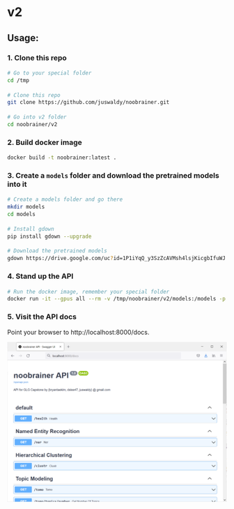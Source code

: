 # v2

## Usage:

### 1. Clone this repo

```bash
# Go to your special folder
cd /tmp

# Clone this repo
git clone https://github.com/juswaldy/noobrainer.git

# Go into v2 folder
cd noobrainer/v2
```

### 2. Build docker image

```bash
docker build -t noobrainer:latest .
```

### 3. Create a `models` folder and download the pretrained models into it

```bash
# Create a models folder and go there
mkdir models
cd models

# Install gdown
pip install gdown --upgrade

# Download the pretrained models
gdown https://drive.google.com/uc?id=1P1iYqQ_y3SzZcAVMsh4lsjKicgbIfuWJ
```

### 4. Stand up the API

```bash
# Run the docker image, remember your special folder
docker run -it --gpus all --rm -v /tmp/noobrainer/v2/models:/models -p 8000:8000 noobrainer:latest
```

### 5. Visit the API docs

Point your browser to http://localhost:8000/docs.

![docs](https://raw.githubusercontent.com/juswaldy/noobrainer/main/v2/docs.PNG)
